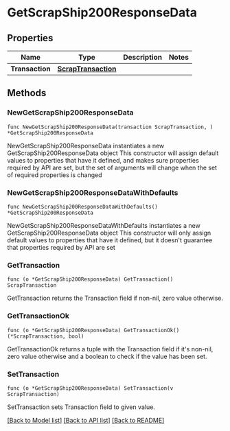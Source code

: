 # GetScrapShip200ResponseData

## Properties

Name | Type | Description | Notes
------------ | ------------- | ------------- | -------------
**Transaction** | [**ScrapTransaction**](ScrapTransaction.md) |  | 

## Methods

### NewGetScrapShip200ResponseData

`func NewGetScrapShip200ResponseData(transaction ScrapTransaction, ) *GetScrapShip200ResponseData`

NewGetScrapShip200ResponseData instantiates a new GetScrapShip200ResponseData object
This constructor will assign default values to properties that have it defined,
and makes sure properties required by API are set, but the set of arguments
will change when the set of required properties is changed

### NewGetScrapShip200ResponseDataWithDefaults

`func NewGetScrapShip200ResponseDataWithDefaults() *GetScrapShip200ResponseData`

NewGetScrapShip200ResponseDataWithDefaults instantiates a new GetScrapShip200ResponseData object
This constructor will only assign default values to properties that have it defined,
but it doesn't guarantee that properties required by API are set

### GetTransaction

`func (o *GetScrapShip200ResponseData) GetTransaction() ScrapTransaction`

GetTransaction returns the Transaction field if non-nil, zero value otherwise.

### GetTransactionOk

`func (o *GetScrapShip200ResponseData) GetTransactionOk() (*ScrapTransaction, bool)`

GetTransactionOk returns a tuple with the Transaction field if it's non-nil, zero value otherwise
and a boolean to check if the value has been set.

### SetTransaction

`func (o *GetScrapShip200ResponseData) SetTransaction(v ScrapTransaction)`

SetTransaction sets Transaction field to given value.



[[Back to Model list]](../README.md#documentation-for-models) [[Back to API list]](../README.md#documentation-for-api-endpoints) [[Back to README]](../README.md)


